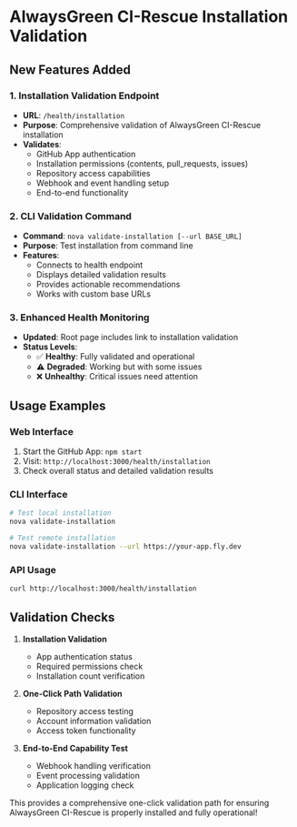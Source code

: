
# AlwaysGreen CI-Rescue Installation Validation

## New Features Added

### 1. Installation Validation Endpoint
- **URL**: `/health/installation`
- **Purpose**: Comprehensive validation of AlwaysGreen CI-Rescue installation
- **Validates**:
  - GitHub App authentication
  - Installation permissions (contents, pull_requests, issues)
  - Repository access capabilities
  - Webhook and event handling setup
  - End-to-end functionality

### 2. CLI Validation Command
- **Command**: `nova validate-installation [--url BASE_URL]`
- **Purpose**: Test installation from command line
- **Features**:
  - Connects to health endpoint
  - Displays detailed validation results
  - Provides actionable recommendations
  - Works with custom base URLs

### 3. Enhanced Health Monitoring
- **Updated**: Root page includes link to installation validation
- **Status Levels**:
  - ✅ **Healthy**: Fully validated and operational
  - ⚠️ **Degraded**: Working but with some issues
  - ❌ **Unhealthy**: Critical issues need attention

## Usage Examples

### Web Interface
1. Start the GitHub App: `npm start`
2. Visit: `http://localhost:3000/health/installation`
3. Check overall status and detailed validation results

### CLI Interface
```bash
# Test local installation
nova validate-installation

# Test remote installation
nova validate-installation --url https://your-app.fly.dev
```

### API Usage
```bash
curl http://localhost:3000/health/installation
```

## Validation Checks

1. **Installation Validation**
   - App authentication status
   - Required permissions check
   - Installation count verification

2. **One-Click Path Validation**
   - Repository access testing
   - Account information validation
   - Access token functionality

3. **End-to-End Capability Test**
   - Webhook handling verification
   - Event processing validation
   - Application logging check

This provides a comprehensive one-click validation path for ensuring AlwaysGreen CI-Rescue is properly installed and fully operational!

